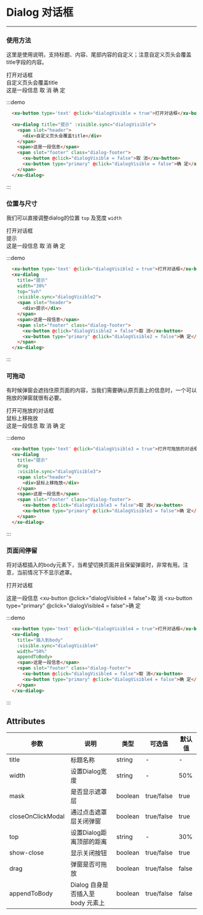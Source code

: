 # Dialog 对话框
<!-- {.md} -->

---
<!-- {.md} -->

### 使用方法
<!-- {.md} -->

这里是使用说明，支持标题、内容、尾部内容的自定义；注意自定义页头会覆盖title字段的内容。

<div class="demo-block">
  <xu-button type='text' @click="dialogVisible = true">打开对话框</xu-button>
  
  <xu-dialog title="提示" :visible.sync="dialogVisible">
    <span slot="header">
      <div>自定义页头会覆盖title</div>
    </span>
    <span>这是一段信息</span>
    <span slot="footer" class="dialog-footer">
      <xu-button @click="dialogVisible = false">取 消</xu-button>
      <xu-button type="primary" @click="dialogVisible = false">确 定</xu-button>
    </span>
  </xu-dialog>
</div>

:::demo
```html
  <xu-button type='text' @click="dialogVisible = true">打开对话框</xu-button>
  
  <xu-dialog title="提示" :visible.sync="dialogVisible">
    <span slot="header">
      <div>自定义页头会覆盖title</div>
    </span>
    <span>这是一段信息</span>
    <span slot="footer" class="dialog-footer">
      <xu-button @click="dialogVisible = false">取 消</xu-button>
      <xu-button type="primary" @click="dialogVisible = false">确 定</xu-button>
    </span>
  </xu-dialog>

```
:::

### 位置与尺寸
<!-- {.md} -->
我们可以直接调整dialog的位置 `top` 及宽度 `width`

<div class="demo-block">
  <xu-button type='text' @click="dialogVisible2 = true">打开对话框</xu-button>
  <xu-dialog 
    title="提示"
    width="30%"
    top="10%"
    :visible.sync="dialogVisible2">
    <span slot="header">
      <div>提示</div>
    </span>
    <span>这是一段信息</span>
    <span slot="footer" class="dialog-footer">
      <xu-button @click="dialogVisible2 = false">取 消</xu-button>
      <xu-button type="primary" @click="dialogVisible2 = false">确 定</xu-button>
    </span>
  </xu-dialog>
</div>

:::demo
```html
  <xu-button type='text' @click="dialogVisible2 = true">打开对话框</xu-button>
  <xu-dialog 
    title="提示"
    width="30%"
    top="5vh"
    :visible.sync="dialogVisible2">
    <span slot="header">
      <div>提示</div>
    </span>
    <span>这是一段信息</span>
    <span slot="footer" class="dialog-footer">
      <xu-button @click="dialogVisible2 = false">取 消</xu-button>
      <xu-button type="primary" @click="dialogVisible2 = false">确 定</xu-button>
    </span>
  </xu-dialog>
```

:::

### 可拖动
<!-- {.md} -->
有时候弹窗会遮挡住原页面的内容，当我们需要确认原页面上的信息时，一个可以拖放的弹窗就很有必要。
<div class="demo-block">
  <xu-button type='text' @click="dialogVisible3 = true">打开可拖放的对话框</xu-button>
  <xu-dialog 
    title="提示"
    drag 
    :visible.sync="dialogVisible3">
    <span slot="header">
      <div>鼠标上移拖放</div>
    </span>
    <span>这是一段信息</span>
    <span slot="footer" class="dialog-footer">
      <xu-button @click="dialogVisible3 = false">取 消</xu-button>
      <xu-button type="primary" @click="dialogVisible3 = false">确 定</xu-button>
    </span>
  </xu-dialog>
</div>

:::demo
```html
  <xu-button type='text' @click="dialogVisible3 = true">打开可拖放的对话框</xu-button>
  <xu-dialog 
    title="提示"
    drag 
    :visible.sync="dialogVisible3">
    <span slot="header">
      <div>鼠标上移拖放</div>
    </span>
    <span>这是一段信息</span>
    <span slot="footer" class="dialog-footer">
      <xu-button @click="dialogVisible3 = false">取 消</xu-button>
      <xu-button type="primary" @click="dialogVisible3 = false">确 定</xu-button>
    </span>
  </xu-dialog>
```

:::

### 页面间停留
<!-- {.md} -->
将对话框插入的body元素下，当希望切换页面并且保留弹窗时，非常有用。注意，当前情况下不显示遮罩。

<div class="demo-block">
  <xu-button type='text' @click="dialogVisible4 = true">打开对话框</xu-button>
  
  <xu-dialog
    title="插入到body"
    :visible.sync="dialogVisible4"
    appendToBody>
    <span>这是一段信息</span>
    <span slot="footer" class="dialog-footer">
      <xu-button @click="dialogVisible4 = false">取 消</xu-button>
      <xu-button type="primary" @click="dialogVisible4 = false">确 定</xu-button>
    </span>
  </xu-dialog>
</div>

:::demo
```html
  <xu-button type='text' @click="dialogVisible4 = true">打开对话框</xu-button>
  <xu-dialog
    title="插入到body"
    :visible.sync="dialogVisible4"
    width="50%"
    appendToBody>
    <span>这是一段信息</span>
    <span slot="footer" class="dialog-footer">
      <xu-button @click="dialogVisible4 = false">取 消</xu-button>
      <xu-button type="primary" @click="dialogVisible4 = false">确 定</xu-button>
    </span>
  </xu-dialog>
```
:::

## Attributes
<!-- {.md} -->
| 参数      | 说明    | 类型      | 可选值       | 默认值   |
|---------- |-------- |---------- |-------------  |-------- |
| title     | 标题名称  | string  | -          |    -     |
| width     | 设置Dialog宽度  | string | -          | 50% |
| mask      | 是否显示遮罩层  | boolean | true/false | true |
| closeOnClickModal | 通过点击遮罩层关闭弹窗 | boolean | true/false | true |
| top       | 设置Dialog距离顶部的距离  | string | - | 30% |
| show-close | 显示关闭按钮 | boolean | true/false | true |
| drag | 弹窗是否可拖放 | boolean | true/false | false |
| appendToBody | Dialog 自身是否插入至 body 元素上 | boolean | true/false | false |

<script>
  export default{
    data(){
      return {
        dialogVisible: false,
        dialogVisible2: false,
        dialogVisible3: false,
        dialogVisible4: false
      }
    },
    mounted(){
     
    }
  }
</script>
<style lang="scss">
  .dialog-footer {
    button:first-child {
      margin-right: 10px;
    }
  }
</style>